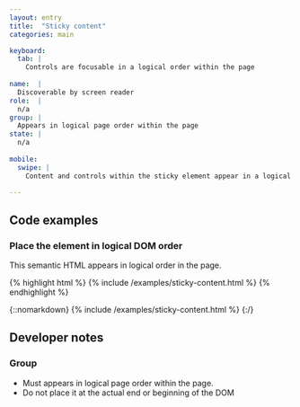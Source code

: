 ```yaml
---
layout: entry
title:  "Sticky content"
categories: main

keyboard:
  tab: |
    Controls are focusable in a logical order within the page
    
name:  |
  Discoverable by screen reader
role:  |
  n/a
group: |
  Appears in logical page order within the page
state: |
  n/a
      
mobile:
  swipe: |
    Content and controls within the sticky element appear in a logical order within the page

---
```


## Code examples

### Place the element in logical DOM order
This semantic HTML appears in logical order in the page.

{% highlight html %}
{% include /examples/sticky-content.html %}
{% endhighlight %}

{::nomarkdown}
{% include /examples/sticky-content.html %}
{:/}

## Developer notes

### Group

- Must appears in logical page order within the page.
- Do not place it at the actual end or beginning of the DOM


